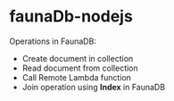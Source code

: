 # faunaDb-nodejs #

Operations in FaunaDB:
- Create document in collection
- Read document from collection
- Call Remote Lambda function
- Join operation using **Index** in FaunaDB
